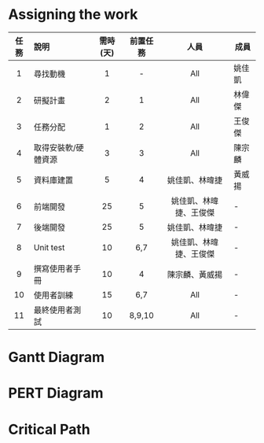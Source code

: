 # Assigning the work
| 任務 | 說明            | 需時(天) | 前置任務 |          人員          | 成員   |
|:----:|:--------------- |:--------:|:--------:|:----------------------:| ------ |
|  1   | 尋找動機        |    1     |    -     |          All           | 姚佳凱 |
|  2   | 研擬計畫        |    2     |    1     |          All           | 林偉傑 |
|  3   | 任務分配        |    1     |    2     |          All           | 王俊傑 |
|  4   | 取得安裝軟/硬體資源 |    3     |    3     |          All           | 陳宗麟 |
|  5   | 資料庫建置      |    5     |    4     |     姚佳凱、林暐捷     | 黃威揚 |
|  6   | 前端開發        |    25    |    5     | 姚佳凱、林暐捷、王俊傑 | -      |
|  7   | 後端開發        |    25    |    5     |     姚佳凱、林暐捷     | -      |
|  8   | Unit test       |    10    |   6,7    | 姚佳凱、林暐捷、王俊傑 | -      |
|  9   | 撰寫使用者手冊  |    10    |    4     |     陳宗麟、黃威揚     | -      |
|  10  | 使用者訓練      |    15    |   6,7    |          All           | -      |
|  11  | 最終使用者測試  |    10    |  8,9,10  |          All           | -      |

# Gantt Diagram

# PERT Diagram

# Critical Path
